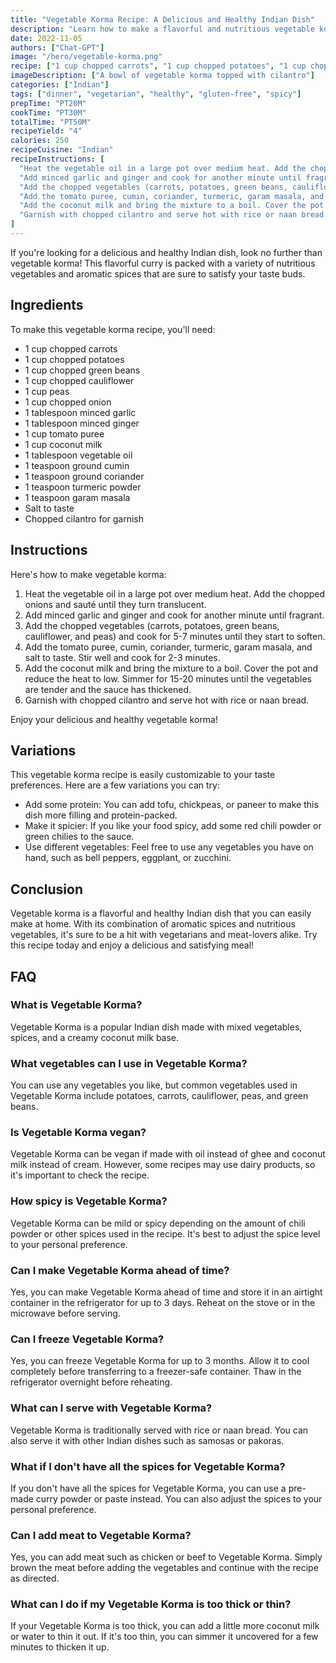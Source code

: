```yaml
---
title: "Vegetable Korma Recipe: A Delicious and Healthy Indian Dish"
description: "Learn how to make a flavorful and nutritious vegetable korma with this easy-to-follow recipe. Perfect for vegetarians and meat-lovers alike!"
date: 2022-11-05
authors: ["Chat-GPT"]
image: "/hero/vegetable-korma.png"
recipe: ["1 cup chopped carrots", "1 cup chopped potatoes", "1 cup chopped green beans", "1 cup chopped cauliflower", "1 cup peas", "1 cup chopped onion", "1 tablespoon minced garlic", "1 tablespoon minced ginger", "1 cup tomato puree", "1 cup coconut milk", "1 tablespoon vegetable oil", "1 teaspoon ground cumin", "1 teaspoon ground coriander", "1 teaspoon turmeric powder", "1 teaspoon garam masala", "Salt to taste", "Chopped cilantro for garnish"]
imageDescription: ["A bowl of vegetable korma topped with cilantro"]
categories: ["Indian"]
tags: ["dinner", "vegetarian", "healthy", "gluten-free", "spicy"]
prepTime: "PT20M"
cookTime: "PT30M"
totalTime: "PT50M"
recipeYield: "4"
calories: 250
recipeCuisine: "Indian"
recipeInstructions: [
  "Heat the vegetable oil in a large pot over medium heat. Add the chopped onions and sauté until they turn translucent.",
  "Add minced garlic and ginger and cook for another minute until fragrant.",
  "Add the chopped vegetables (carrots, potatoes, green beans, cauliflower, and peas) and cook for 5-7 minutes until they start to soften.",
  "Add the tomato puree, cumin, coriander, turmeric, garam masala, and salt to taste. Stir well and cook for 2-3 minutes.",
  "Add the coconut milk and bring the mixture to a boil. Cover the pot and reduce the heat to low. Simmer for 15-20 minutes until the vegetables are tender and the sauce has thickened.",
  "Garnish with chopped cilantro and serve hot with rice or naan bread."
]
---
```


If you're looking for a delicious and healthy Indian dish, look no further than vegetable korma! This flavorful curry is packed with a variety of nutritious vegetables and aromatic spices that are sure to satisfy your taste buds.

## Ingredients

To make this vegetable korma recipe, you'll need:

- 1 cup chopped carrots
- 1 cup chopped potatoes
- 1 cup chopped green beans
- 1 cup chopped cauliflower
- 1 cup peas
- 1 cup chopped onion
- 1 tablespoon minced garlic
- 1 tablespoon minced ginger
- 1 cup tomato puree
- 1 cup coconut milk
- 1 tablespoon vegetable oil
- 1 teaspoon ground cumin
- 1 teaspoon ground coriander
- 1 teaspoon turmeric powder
- 1 teaspoon garam masala
- Salt to taste
- Chopped cilantro for garnish

## Instructions

Here's how to make vegetable korma:

1. Heat the vegetable oil in a large pot over medium heat. Add the chopped onions and sauté until they turn translucent.
2. Add minced garlic and ginger and cook for another minute until fragrant.
3. Add the chopped vegetables (carrots, potatoes, green beans, cauliflower, and peas) and cook for 5-7 minutes until they start to soften.
4. Add the tomato puree, cumin, coriander, turmeric, garam masala, and salt to taste. Stir well and cook for 2-3 minutes.
5. Add the coconut milk and bring the mixture to a boil. Cover the pot and reduce the heat to low. Simmer for 15-20 minutes until the vegetables are tender and the sauce has thickened.
6. Garnish with chopped cilantro and serve hot with rice or naan bread.

Enjoy your delicious and healthy vegetable korma!

## Variations

This vegetable korma recipe is easily customizable to your taste preferences. Here are a few variations you can try:

- Add some protein: You can add tofu, chickpeas, or paneer to make this dish more filling and protein-packed.
- Make it spicier: If you like your food spicy, add some red chili powder or green chilies to the sauce.
- Use different vegetables: Feel free to use any vegetables you have on hand, such as bell peppers, eggplant, or zucchini.

## Conclusion

Vegetable korma is a flavorful and healthy Indian dish that you can easily make at home. With its combination of aromatic spices and nutritious vegetables, it's sure to be a hit with vegetarians and meat-lovers alike. Try this recipe today and enjoy a delicious and satisfying meal!

## FAQ

### What is Vegetable Korma?

Vegetable Korma is a popular Indian dish made with mixed vegetables, spices, and a creamy coconut milk base.

### What vegetables can I use in Vegetable Korma?

You can use any vegetables you like, but common vegetables used in Vegetable Korma include potatoes, carrots, cauliflower, peas, and green beans.

### Is Vegetable Korma vegan?

Vegetable Korma can be vegan if made with oil instead of ghee and coconut milk instead of cream. However, some recipes may use dairy products, so it's important to check the recipe.

### How spicy is Vegetable Korma?

Vegetable Korma can be mild or spicy depending on the amount of chili powder or other spices used in the recipe. It's best to adjust the spice level to your personal preference.

### Can I make Vegetable Korma ahead of time?

Yes, you can make Vegetable Korma ahead of time and store it in an airtight container in the refrigerator for up to 3 days. Reheat on the stove or in the microwave before serving.

### Can I freeze Vegetable Korma?

Yes, you can freeze Vegetable Korma for up to 3 months. Allow it to cool completely before transferring to a freezer-safe container. Thaw in the refrigerator overnight before reheating.

### What can I serve with Vegetable Korma?

Vegetable Korma is traditionally served with rice or naan bread. You can also serve it with other Indian dishes such as samosas or pakoras.

### What if I don't have all the spices for Vegetable Korma?

If you don't have all the spices for Vegetable Korma, you can use a pre-made curry powder or paste instead. You can also adjust the spices to your personal preference.

### Can I add meat to Vegetable Korma?

Yes, you can add meat such as chicken or beef to Vegetable Korma. Simply brown the meat before adding the vegetables and continue with the recipe as directed.

### What can I do if my Vegetable Korma is too thick or thin?

If your Vegetable Korma is too thick, you can add a little more coconut milk or water to thin it out. If it's too thin, you can simmer it uncovered for a few minutes to thicken it up.